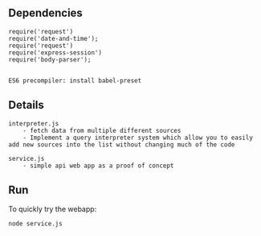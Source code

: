 
## Dependencies
```
require('request')
require('date-and-time');
require('request')
require('express-session')
require('body-parser');


ES6 precompiler: install babel-preset
```

## Details
```
interpreter.js 
	- fetch data from multiple different sources
	- Implement a query interpreter system which allow you to easily add new sources into the list without changing much of the code

service.js
	- simple api web app as a proof of concept
```

## Run

To quickly try the webapp:
```
node service.js
```